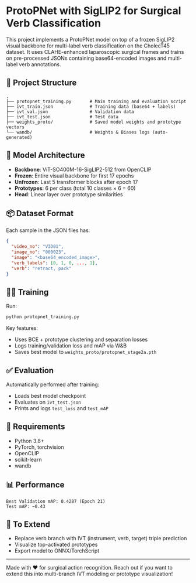 # ProtoPNet with SigLIP2 for Surgical Verb Classification

This project implements a ProtoPNet model on top of a frozen SigLIP2 visual backbone for multi-label verb classification on the CholecT45 dataset. It uses CLAHE-enhanced laparoscopic surgical frames and trains on pre-processed JSONs containing base64-encoded images and multi-label verb annotations.

## 📁 Project Structure

```
.
├── protopnet_training.py       # Main training and evaluation script
├── ivt_train.json              # Training data (base64 + labels)
├── ivt_val.json                # Validation data
├── ivt_test.json               # Test data
├── weights_proto/              # Saved model weights and prototype vectors
└── wandb/                      # Weights & Biases logs (auto-generated)
```

## 🧠 Model Architecture

* **Backbone**: ViT-SO400M-16-SigLIP2-512 from OpenCLIP
* **Frozen**: Entire visual backbone for first 17 epochs
* **Unfrozen**: Last 5 transformer blocks after epoch 17
* **Prototypes**: 6 per class (total 10 classes × 6 = 60)
* **Head**: Linear layer over prototype similarities

## 📦 Dataset Format

Each sample in the JSON files has:

```json
{
  "video_no": "VID01",
  "image_no": "000023",
  "image": "<base64_encoded_image>",
  "verb_labels": [0, 1, 0, ..., 1],
  "verb": "retract, pack"
}
```

## 🏃‍♂️ Training

Run:

```bash
python protopnet_training.py
```

Key features:

* Uses BCE + prototype clustering and separation losses
* Logs training/validation loss and mAP via W\&B
* Saves best model to `weights_proto/protopnet_stage2a.pth`

## ✅ Evaluation

Automatically performed after training:

* Loads best model checkpoint
* Evaluates on `ivt_test.json`
* Prints and logs `test_loss` and `test_mAP`

## 🔧 Requirements

* Python 3.8+
* PyTorch, torchvision
* OpenCLIP
* scikit-learn
* wandb

## 📊 Performance

```
Best Validation mAP: 0.4287 (Epoch 21)
Test mAP: ~0.43
```

## 📌 To Extend

* Replace verb branch with IVT (instrument, verb, target) triple prediction
* Visualize top-activated prototypes
* Export model to ONNX/TorchScript

---

Made with ❤️ for surgical action recognition. Reach out if you want to extend this into multi-branch IVT modeling or prototype visualization!
